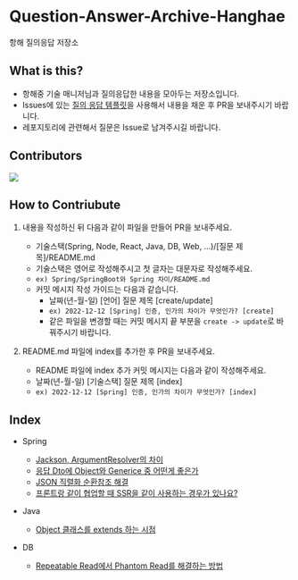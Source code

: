 # Question-Answer-Archive-Hanghae
항해 질의응답 저장소

## What is this?
- 항해중 기술 매니저님과 질의응답한 내용을 모아두는 저장소입니다.
- Issues에 있는 [질의 응답 템플릿](https://github.com/yanJuicy/Question-Answer-Archive-Hanghae/issues/2)을 사용해서 내용을 채운 후 PR을 보내주시기 바랍니다.
- 레포지토리에 관련해서 질문은 Issue로 남겨주시길 바랍니다.

## Contributors
<a href="https://github.com/yanJuicy/Question-Answer-Archive-Hanghae/graphs/contributors">
  <img src="https://contrib.rocks/image?repo=yanJuicy/Question-Answer-Archive-Hanghae" />
</a>


## How to Contriubute
1. 내용을 작성하신 뒤 다음과 같이 파일을 만들어 PR을 보내주세요.
    - 기술스택(Spring, Node, React, Java, DB, Web, ...)/[질문 제목]/README.md
    - 기술스택은 영어로 작성해주시고 첫 글자는 대문자로 작성해주세요.
    - `ex) Spring/SpringBoot와 Spring 차이/README.md`
    - 커밋 메시지 작성 가이드는 다음과 같습니다.
      - 날짜(년-월-일) [언어] 질문 제목 [create/update]
      - `ex) 2022-12-12 [Spring] 인증, 인가의 차이가 무엇인가? [create]`
      - 같은 파일을 변경할 때는 커밋 메시지 끝 부분을 `create -> update`로 바꿔주시기 바랍니다.

2. README.md 파일에 index를 추가한 후 PR을 보내주세요.
    - README 파일에 index 추가 커밋 메시지는 다음과 같이 작성해주세요.
    - 날짜(년-월-일) [기술스택] 질문 제목 [index]
    - `ex) 2022-12-12 [Spring] 인증, 인가의 차이가 무엇인가? [index]`


## Index
- Spring
  - [Jackson, ArgumentResolver의 차이](https://github.com/yanJuicy/Question-Answer-Archive-Hanghae/tree/main/Spring/Jackson%EA%B3%BC%20ArgumentReolver%EC%9D%98%20%EC%B0%A8%EC%9D%B4)
  - [응답 Dto에 Object와 Generice 중 어떤게 좋은가](https://github.com/yanJuicy/Question-Answer-Archive-Hanghae/tree/main/Spring/%EC%9D%91%EB%8B%B5%20Dto%EC%97%90%20Object%EC%99%80%20Generice%20%EC%A4%91%20%EC%96%B4%EB%96%A4%EA%B2%8C%20%EC%A2%8B%EC%9D%80%EA%B0%80)
  - [JSON 직렬화 순환참조 해결](https://github.com/yanJuicy/Question-Answer-Archive-Hanghae/tree/main/Spring/JSON%20%EC%A7%81%EB%A0%AC%ED%99%94%20%EC%B0%B8%EC%A1%B0%EC%88%9C%ED%99%98%20%ED%95%B4%EA%B2%B0)
  - [프론트랑 같이 협업할 때 SSR을 같이 사용하는 경우가 있나요?](https://github.com/yanJuicy/Question-Answer-Archive-Hanghae/tree/main/Spring/%ED%94%84%EB%A1%A0%ED%8A%B8%EB%9E%91%20%ED%98%91%EC%97%85%20%ED%95%A0%EB%95%8C%EB%8F%84%20SSR%EC%9D%84%20%EC%93%B0%EB%8A%94%EA%B0%80%3F)


- Java
  - [Object 클래스를 extends 하는 시점](https://github.com/yanJuicy/Question-Answer-Archive-Hanghae/blob/main/Java/Object%20%ED%81%B4%EB%9E%98%EC%8A%A4%20extends%20%EC%8B%9C%EC%A0%90/README.md)
  
- DB
  - [Repeatable Read에서 Phantom Read를 해결하는 방법](https://github.com/yanJuicy/Question-Answer-Archive-Hanghae/tree/main/DB/Repeatable%20Read%EC%97%90%EC%84%9C%20Phantom%20Read%EB%A5%BC%20%ED%95%B4%EA%B2%B0%ED%95%98%EB%8A%94%20%EB%B0%A9%EB%B2%95)
